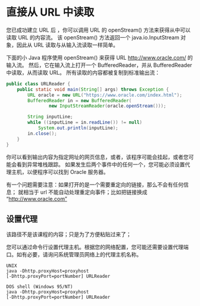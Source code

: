 # 直接从 URL 中读取

您已成功建立 URL 后 ，你可以调用 URL 的 openStream() 方法来获得从中可以读取 URL 的内容流。
该 openStream() 方法返回一个 java.io.InputStream 对象，因此从 URL 读取与从输入流读取一样简单。

下面的小 Java 程序使用 openStream() 来获得 URL http://www.oracle.com/ 的输入流。
然后，它在输入流上打开一个 BufferedReader，并从 BufferedReader 中读取，从而读取 URL。
所有读取的内容都被复制到标准输出流：

```java
public class URLReader {
    public static void main(String[] args) throws Exception {
        URL oracle = new URL("https://www.oracle.com/index.html");
        BufferedReader in = new BufferedReader(
                new InputStreamReader(oracle.openStream()));

        String inputLine;
        while ((inputLine = in.readLine()) != null)
            System.out.println(inputLine);
        in.close();
    }
}
```

你可以看到输出内容为指定网址的网页信息，或者，该程序可能会挂起，或者您可能会看到异常堆栈跟踪。
如果发生后两个事件中的任何一个，您可能必须设置代理主机，以便程序可以找到 Oracle 服务器。


有一个问题需要注意：如果打开的是一个需要重定向的链接，那么不会有任何信息；
就相当于 url 不能自动处理重定向事件；比如把链接换成 “http://www.oracle.com”

## 设置代理
该路径不是该课程的内容；只是为了方便粘贴过来了；

您可以通过命令行设置代理主机。根据您的网络配置，您可能还需要设置代理端口。如有必要，请询问系统管理员网络上的代理主机名称。


```
UNIX
java -Dhttp.proxyHost=proxyhost
[-Dhttp.proxyPort=portNumber] URLReader

DOS shell (Windows 95/NT)
java -Dhttp.proxyHost=proxyhost
[-Dhttp.proxyPort=portNumber] URLReader
```
